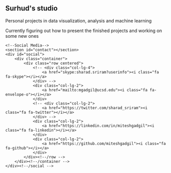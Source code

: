 ## Surhud's studio

Personal projects in data visualization, analysis and machine learning

Currently figuring out how to present the finished projects and working on some new ones

	<!--Social Media-->	
	<section id="contact"></section>
	<div id="social">
		<div class="container">
			<div class="row centered">
				<!-- <div class="col-lg-4"> 
					<a href="skype:sharad.sriram?userinfo"><i class="fa fa-skype"></i></a>
				</div> -->
				<div class="col-lg-2">
					<a href="mailto:mgadgil@ucsd.edu"><i class="fa fa-envelope-o"></i></a>
				</div>
				<!-- <div class="col-lg-2"> 
					<a href="https://twitter.com/sharad_sriram"><i class="fa fa-twitter"></i></a>
				</div> -->
				<div class="col-lg-2">
					<a href="https://linkedin.com/in/miteshgadgil"><i class="fa fa-linkedin"></i></a>
				</div>
				<div class="col-lg-2">
					<a href="https://github.com/miteshgadgil"><i class="fa fa-github"></i></a>
				</div>
			</div><!--/row -->
		</div><!--/container -->
	</div><!--/social -->
